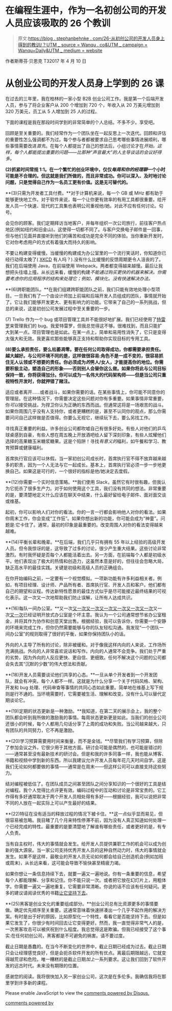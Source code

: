 # 在编程生涯中，作为一名初创公司的开发人员应该吸取的 26 个教训

> 原文:[https://blog . stephanbehnke . com/26-从初创公司的开发人员身上得到的教训/？UTM _ source = Wanqu . co&UTM _ campaign = Wanqu+Daily&UTM _ medium = website](https://blog.stephanbehnke.com/26-lessons-from-being-a-developer-at-a-startup/?utm_source=wanqu.co&utm_campaign=Wanqu+Daily&utm_medium=website)

作者斯蒂芬·贝恩克
T32017 年 4 月 10 日

# 从创业公司的开发人员身上学到的 26 课

在过去的三年里，我在柏林的一家小型 B2B 创业公司工作。我是第一个后端开发人员，参与了将企业客户从 200 个增加到 720 个，年收入从 20 万美元增加到 320 万美元，员工从 5 人增加到 25 人的过程。

下面的课程是我在那段时间学到的非常简单的个人总结。不多不少。享受吧。

回顾是至关重要的。我们经常作为一个团队坐在一起反思上一次迭代。回顾和评估的重要性怎么强调都不为过。每个参与者都被要求自己思考哪些事情进展顺利，哪些事情需要改进*首先*。在每个人都提出了自己的想法后，小组讨论才在*开始。这样，每个人都能提出重要的问题——比那种“声音最大”的人主导谈话的会议好得多。*

**(2)抓紧时间常规 1:1。在一个繁忙的创业环境中，仅仅*每周和你的经理聊*一个小时可能是不合理的。但这就是我们所做的，而且非常成功。你可以深入、及时地讨论问题，只是觉得自己作为一名员工更有价值。这是无可替代的。**

**(3)只需为开发者工具付费。**对于计算机来说，每一个 GB 或 MHz 都有助于能够更快地工作。对于软件来说，每一个让你更有效率的有用工具都很重要。给开发人员一个快速、现代的工具集也表明公司重视他/她。对此不应有任何讨论。句号。

会见你的顾客。我们定期拜访当地客户，并每年组织一次公司旅行，前往客户热点地区(例如纽约和旧金山)。这使得一切都不同了。与客户交换电子邮件是一回事，但与他们见面并直接听到他们的痛苦和成功是完全不同的体验。当你重新开发时，它对你考虑用户的方式有着强大而持久的影响。

不要让构建变得缓慢。当缓慢的构建成为办公室里的一个流行笑话时，你知道你已经行动得太晚了( [XKCD](https://xkcd.com/303/) 有人吗？).没有什么比缓慢的反馈周期更令人沮丧的了。我们在后端使用 Java，在前端使用 Webpack。两者都变得越来越慢。最后让我想把头往墙上撞。从长远来看，缓慢的构建*不能通过购买更快的机器来解决。你需要考虑你的应用程序的结构来处理它；例如，模块化。没有快速解决办法。*

**(6)跨职能团队。**在我们组建跨职能团队之前，我们只能有效地处理小型项目。一旦我们有了一个由设计师加上前端和后端开发人员组成的团队，事情就开始了。它让我们能够开发更大、更有影响力的功能。它带来了自己的一系列挑战，但总的来说，这是初创公司发展过程中至关重要的一步。

(7) Trello 作为一个 bug 或项目管理工具并不能很好地扩展。我们已经使用了[特雷罗](https://trello.com/)来管理我们的 bug。我爱特雷罗，但我总觉得这不够。很难找到，而且只能扩大到某一点。项目管理也是如此。在某一点上，简单和易用性消失了，它只是变得太强大和无效。我更喜欢那些能够真正支持和帮助你实现目标的专用工具。

**(8)要么承担责任，要么枯萎凋零。要在任何公司取得成功，你都需要承担责任。越大越好。与公司环境不同的是，这样做很容易:角色不是一成不变的，很容易抓住无人认领或不想要的责任。你必须成为*的*男人/女人，才能提高你的地位。你需要积极主动，塑造自己的形象——否则别人会替你这么做。如果你将此与公司目标保持一致，你将获得加分。你可以成为一名伟大的代码架构师——但是当公司只重视特性开发时，你就押错了赌注。**

适应或者离开……或者战斗，如果你需要的话。在某些事情上，你可能不同意你的管理层。在这种情况下，你需要决定这些问题对你有多重要。如果事情非常重要，你*可以*接受挑战，为捍卫你认为正确的东西而战。但通常这将是一场艰苦的战斗。如果你周围几乎没有人支持你，或者更糟糕的是，甚至不认同你的观点，那么你需要问问自己这样做是否值得。你要么无视它，继续玩下去，要么另找工作。

寻找真正重要的利益。许多创业公司都吹嘘自己有很多好处。有些人对他们的乒乓球桌感到自豪，有些人想在周五晚上开放酒吧给人留下深刻印象，有些人炫耀他们选择的高果糖玉米糖浆糖果。这是个陷阱！寻找*有意义的*福利，如午餐和学习、教育预算或健康福利。

首席执行官应该可以休假。当一家初创公司成长时，首席执行官不得不放弃越来越多的职责，因为一个人无法与它一起成长。基本上，首席执行官必须一步一步地更换自己。如果这是可行的，一个很好的指标是他/她决定去度假。

**(12)你需要一个实时信息策略。**我们使用 Slack，虽然它有时很有趣，但我认为它扼杀了很多生产力。对于如何使用这个工具，我们没有共同的想法。非常重要的是，要清楚地定义什么应该在聊天中结束，什么最好留给电子邮件、面对面交谈或维基。

起初，你可以影响人们对你的看法。你的一言一行都会影响他人对你的看法。如果你周末工作，你会变成“工作狂”。如果你想出新的功能，你可能会成为“神童”。问题是:它卡住了。通常，最初的印象是最重要的。改变周围人对你的看法变得越来越难。

**(14)平衡长辈和晚辈。**在后端，我们几乎只有拥有 55 年以上经验的高级开发人员。但令我惊讶的是，这导致了过多的讨论，很少产生重大结果。这些讨论非常激烈。有时我怀疑是否每个人都能活着出去。另一方面，在前端每个人都是初级水平。他们表现出了极大的热情和创造力，这虽然本意是好的，但往往会忽略大局，缺乏高水平的最佳实践。关键是初级和高级人员的正确组合。

在你开始编码之前，一定要有一个视觉模拟。一项新功能有许多利益相关者。例如，有项目经理、设计师、产品所有者、首席执行官、开发人员和客户。他们都有自己的期望和议程。传达新特性愿景的最佳方式似乎是尽可能接近最终结果的可视化表示。这一次又一次地帮助我们防止误解，让所有人达成共识。

**(16)每队一间办公室。**又一次[又一次](https://www.sciencedirect.com/science/article/pii/S0272494405000538)[又一次](https://www.jstor.org/stable/255498?seq=1#page_scan_tab_contents)[又一次](http://lubswww.leeds.ac.uk/fileadmin/webfiles/cstsd/Images/PowerPoint_Presentations/Time_use_and_time_loss_-_DEGW_7Aug2010_-_FINAL.pdf)[又一次](http://onlinelibrary.wiley.com/doi/10.1002/9781119992592.ch6/summary)[又一次](https://www.ncbi.nlm.nih.gov/pubmed/11055149)[又一次](http://journals.sagepub.com/doi/abs/10.1177/0013916582145002)又一次[又一次](https://www.researchgate.net/publication/307579266_The_demands_and_resources_arising_from_shared_office_spaces)已经证明开放式办公室是个坏主意。我认为一个公司通常想节省办公室租金，并将其作为协作和创意天堂出售。根据经验，我可以告诉你，你需要一个安静的环境来完成工作，但你仍然需要能够与你的队友轻松沟通。我发现“一个团队一间办公室”的规则取得了很好的平衡，如果你保持团队小的话。

外向的人主导了所有的讨论，除非被缓和。对于像我这样内向的人来说，工作场所充满挑战。外向的人非常喜欢说话和写作。内向的人通常不会竞争。我们处于严重的劣势，因为外向的人反应更快、更自信、更细致。任何不解决这个问题的公司都会失去其“沉默的少数”的伟大想法和贡献。

**(18)开发人员需要谈论他们共享的心态。**一旦从单个开发者到一个开发团队，就会有冲突。每个人都不一样。这就是为什么分享一个关于代码风格、架构、开发和 bug 处理、代码审查等事情的共同心态如此重要。简单地在维基上写下规则是行不通的。当环境需要时，它需要被生活、理解和改变。没有什么可以替代定期谈论它。

**(19)定期的状态更新是一种激励。**我知道，在第二天的展示会上，我的整个团队都会听到我所做的激励我的事情。每周状态更新更是如此。当我们的创业公司还很小的时候，每个人都用几句话分享了上周的成功和失败。当公司越来越大，只有团队的共同努力，它不再是激励。

**(20)学习预算需要用时间来衡量，而不是金钱。**尽管我们有学习预算，但除了参加会议之外，它很少用于其他方面。研讨会可能是偶然的，也可能是错过的——通常甚至没有最新技术的研讨会。但是和我的许多同事一样，我也能从博客、书籍和视频中学到新的东西。所以我建议允许开发人员每年花几天时间自学。这是我们无论如何都要做的事情——通常是在周末——但这样公司可以直接支持这些努力。

结对编程被低估了。在团队成员之间甚至团队之间分享知识的一个很好的工具是结对编程。我个人觉得比点评更有效。编码过程中的互动和讨论是非常宝贵的。它工作得有多好通常取决于两个开发人员相处得有多好——根据经验，我可以说把非常不同的人放在一起实际上可以产生最好的结果。

**(22)特征在没有适当的释放过程的情况下被卡住。**这一点似乎显而易见，但很容易被忽略。我目睹了几个月来特性停滞不前，因为没有人真正知道如何处理一个已经完成的特性。最重要的是要清楚地了解谁有哪些责任，或者更好的是，有专人负责。

当有自主权时，伟大的事情就会发生。给开发人员提供兼职工作的机会可以成为创新的强大源泉。当一家公司支持优秀开发人员的这种自然动力时，伟大的事情就会发生。如果不是这样，最敬业的开发人员无论如何都会给自己创造机会(例如加班或周末)，从长远来看，这可能会导致不愉快甚至精疲力竭。

如果你想让一条信息持续下去，就要一遍又一遍地说。你有一条重要的信息，希望每个人都能理解、分享和记住。你不能只说一次。或者把它放在幻灯片上，用粗体字。你需要一遍又一遍地重复。它需要非常清晰。你说的话不应该有任何疑问。更多的建议请阅读优秀的书籍[让它坚持下去](http://makeitstick.net/)。

**(25)黑客是创业文化的重要组成部分。**创业公司总有比资源更多的事情要做。确定优先顺序至关重要。这通常意味着快速拼凑出一个几乎不起作用的解决方案。有时是出于好的原因，比如原型化一个特性，看看它是否能坚持下去。但是如果它发生了，你很少有时间回去让它变得更好。然而，我一直觉得非常气人的是，一次黑客攻击可以被庆祝到什么程度。我总觉得这是欺骗。但我已经接受了这个事实:在任何初创公司，黑客都是不可避免的祸害。请不要过度。

截止日期是愚蠢的。在当今不断变化的世界中，截止日期已经成为过去。截止日期只会让经理感觉良好，但是会扼杀软件开发的所有优点。离最后期限越远，它就变得越荒谬和危险。唯一糟糕的是截止日期*加上*一系列要求。这让我们回到了软件开发的远古时代。未来没有期限的位置。

感谢您的阅读。我将很快加入另一家创业公司，这次是在多伦多。我确信我将在那里学到许多新的课程。

<noscript>Please enable JavaScript to view the <a href="https://disqus.com/?ref_noscript">comments powered by Disqus.</a></noscript>

[comments powered by](https://disqus.com)